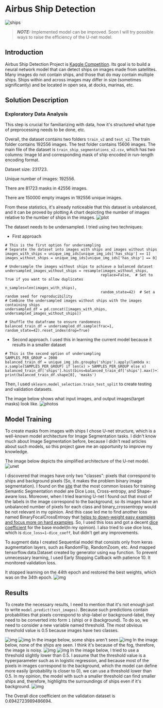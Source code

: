 # Airbus Ship Detection
![ships](src/header.png)
> **_NOTE:_**  Implemented model can be improved. Soon I will try possible ways to raise the efficiency of the U-net model.

## Introduction

Airbus Ship Detection Project is [Kaggle Competition](https://www.kaggle.com/competitions/airbus-ship-detection).
Its goal is to build a neural network model that can detect ships on images made from satellites. Many images do not contain ships,
and those that do may contain multiple ships. Ships within and across images may differ in size (sometimes significantly) and be located in open sea,
at docks, marinas, etc.

## Solution Description

### Exploratory Data Analysis

This step is crucial for familiarizing with data, how it's structured
what type of preprocessing needs to be done, etc. 

Overall, the dataset contains two folders `train_v2` and `test_v2`. The train folder contains 192556 images.
The test folder contains 15606 images. 
The main file of the dataset is `train_ship_segmentations_v2.csv`, which has two columns: Image Id and corresponding mask of ship encoded in run-length encoding format.

Dataset size: 231723.

Unique number of images: 192556.

There are 81723 masks in 42556 images.

There are 150000 empty images in 192556 unique images.

From these statistics, it's already noticeable that this dataset is unbalanced,
and it can be proved by plotting A chart depicting the number of images relative to the
number of ships in the images.
![plot](src/graph.jpg)

The dataset needs to be undersampled. I tried using two techniques: 
* First approach
```angular2html
# This is the first option for undersampling
# Separate the dataset into images with ships and images without ships
images_with_ships = unique_img_ids[unique_img_ids['has_ship'] == 1]
images_without_ships = unique_img_ids[unique_img_ids['has_ship'] == 0]

# Undersample the images without ships to achieve a balanced dataset
undersampled_images_without_ships = resample(images_without_ships,
                                            replace=False,  # Set to True if you want to allow duplicates
                                            n_samples=len(images_with_ships),
                                            random_state=42)  # Set a random seed for reproducibility
# Combine the undersampled images without ships with the images containing ships
undersampled_df = pd.concat([images_with_ships, undersampled_images_without_ships])

# Shuffle the dataframe to ensure randomness
balanced_train_df = undersampled_df.sample(frac=1, random_state=42).reset_index(drop=True)
```

* Second approach. I used this in learning the current model because it results in a smaller dataset
```angular2html
# This is the second option of undersampling
SAMPLES_PER_GROUP = 2000
balanced_train_df = unique_img_ids.groupby('ships').apply(lambda x: x.sample(SAMPLES_PER_GROUP) if len(x) > SAMPLES_PER_GROUP else x)
balanced_train_df['ships'].hist(bins=balanced_train_df['ships'].max()+1)
print(balanced_train_df.shape[0], 'masks')
```

Then, I used `sklearn.model_selection.train_test_split` to create testing and validation datasets.

The image below shows what input images, and output images(target masks) look like.
![photos](src/overview.png)

## Model Training

To create masks from images with ships I chose U-net structure, which is a well-known model architecture for Image Segmentation tasks.
I didn't know much about Image Segmentation before, because I didn't read articles about such models, so this project gave me an opportunity to improve my knowledge.

The image below depicts the simplified architecture of the U-net model.
![unet](src/unet.png)

I discovered that images have only two "classes": pixels that correspond to ships and background pixels (So, it makes the problem binary image segmentation).
I found on the [site](https://dev.to/_aadidev/3-common-loss-functions-for-image-segmentation-545o) that the most common losses for training Semantic Segmentation model are Dice Loss, Cross-entropy, and Shape-aware loss.
Moreover, when I tried learning U-net I found out that most of the labels in the image correspond to the background, so its images have an unbalanced number of pixels for each class and binary_crossentropy would be not relevant in my opinion. And this case led me to find another loss named BinaryFocalCrossEntropy that [helps to down-weight easy examples and focus more on hard examples](https://www.tensorflow.org/api_docs/python/tf/keras/losses/BinaryFocalCrossentropy#:~:text=According%20to%20Lin%20et%20al.%2C%202018%2C%20it%20helps%20to%20apply%20a%20%22focal%20factor%22%20to%20down%2Dweight%20easy%20examples%20and%20focus%20more%20on%20hard%20examples.%20By%20default%2C%20the%20focal%20tensor%20is%20computed%20as%20follows%3A).
So, I used this loss and got a decent [dice coefficient](https://oecd.ai/en/catalogue/metrics/average-dice-coefficient) for the base model(In my opinion). I also tried to use dice loss, which is `dice_loss=1-dice_coeff`, but didn't get any improvements. 

To augment data I created Sequential model that consists only from keras augmentation layers, such as RandomFlip, RandomZoom, etc. And mapped tensorflow.data.Dataset created by generator using `map` function.
To prevent unnecessary learning, I used Early Stopping Callback with patience 10. It monitored validation loss.

It stopped learning on the 44th epoch and restored the best weights, which was on the 34th epoch.
![img](src/training.jpg)

## Results
To create the necessary results, I need to mention that it's not enough just to write `model.predict(test_images)`.
Because such predictions contain probabilities that pixels correspond to ship-label or background-label, they need to be converted into form `1` (ship) or `0` (background).
To do so, we need to consider a new variable named threshold. The most obvious threshold value is 0.5 because images have two classes.

![img](src/results1.jpg)
![img](src/results2.jpg)
In the image below, some ships aren't seen
![img](src/results3.jpg)
In the image below, none of the ships are seen. I think it's because of the fog, therefore, the image is noisy.
![img](src/results4.jpg)
![img](src/results5.jpg)
In the image below, I tried to use a threshold slightly lower than 0.5. I assume that the threshold value is a hyperparameter such as in logistic regression, and because most of the pixels in images correspond to the background, which the model can define more easily (probability is closer to 0), we can use a threshold lower than 0.5. In my opinion, the model with such a smaller threshold can find smaller ships and, therefore, highlights the surroundings of ships even if it's background.
![img](src/results6.jpg)


The Overall dice coefficient on the validation dataset is 0.6942723989486694.